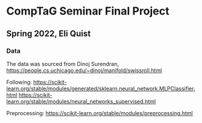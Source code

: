 # CompTaG Seminar Final Project

## Spring 2022, Eli Quist

### Data
The data was sourced from Dinoj Surendran, https://people.cs.uchicago.edu/~dinoj/manifold/swissroll.html

Following:
https://scikit-learn.org/stable/modules/generated/sklearn.neural_network.MLPClassifier.html
https://scikit-learn.org/stable/modules/neural_networks_supervised.html

Preprocessing:
https://scikit-learn.org/stable/modules/preprocessing.html